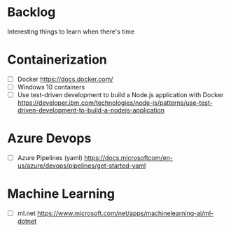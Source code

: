 # Backlog

Interesting things to learn when there's time

# Containerization

- [ ] Docker https://docs.docker.com/
- [ ] Windows 10 containers
- [ ] Use test-driven development to build a Node.js application with Docker https://developer.ibm.com/technologies/node-js/patterns/use-test-driven-development-to-build-a-nodejs-application

# Azure Devops

- [ ] Azure Pipelines (yaml) https://docs.microsoftcom/en-us/azure/devops/pipelines/get-started-yaml

# Machine Learning

- [ ] ml.net https://www.microsoft.com/net/apps/machinelearning-ai/ml-dotnet
